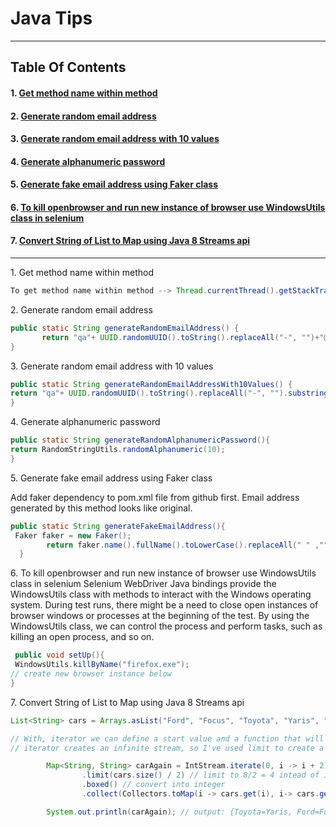 # Java Tips
--------------
## Table Of Contents

#### 1. [Get method name within method](#anch1)
#### 2. [Generate random email address](#anch2)
#### 3. [Generate random email address with 10 values](#anch3)
#### 4. [Generate alphanumeric password](#anch4)
#### 5. [Generate fake email address using Faker class](#anch5)
#### 6. [To kill openbrowser and run new instance of browser use WindowsUtils class in selenium](#anch6)
#### 7. [Convert String of List to Map using Java 8 Streams api](#anch7)

---------------------------------------------------------------------------------
<a name="anch1">1. Get method name within method</a>
```java
To get method name within method --> Thread.currentThread().getStackTrace()[1].getMethodName();
```


<a name="anch2"> 2. Generate random email address</a>
```java
public static String generateRandomEmailAddress() {
       return "qa"+ UUID.randomUUID().toString().replaceAll("-", "")+"@arpan.com";
}
```


<a name="anch3">3. Generate random email address with 10 values</a>
```java
public static String generateRandomEmailAddressWith10Values() {
return "qa"+ UUID.randomUUID().toString().replaceAll("-", "").substring(0,9)+"@arpan.com";
}
```

<a name="anch4">4. Generate alphanumeric password</a>
```java
public static String generateRandomAlphanumericPassword(){
return RandomStringUtils.randomAlphanumeric(10);
}
```

<a name="anch5">5. Generate fake email address using Faker class</a>

Add faker dependency to pom.xml file from github first. Email address generated by this method looks like original. 
```java
public static String generateFakeEmailAddress(){
 Faker faker = new Faker();
        return faker.name().fullName().toLowerCase().replaceAll(" " ,"")+ "@gmail.com";
  }
```
<a name="anch6">6. To kill openbrowser and run new instance of browser use WindowsUtils class in selenium</a>
Selenium WebDriver Java bindings provide the WindowsUtils class with methods to
interact with the Windows operating system. During test runs, there might be a need to close
open instances of browser windows or processes at the beginning of the test. By using the
WindowsUtils class, we can control the process and perform tasks, such as killing an open
process, and so on.
```java
 public void setUp(){
 WindowsUtils.killByName("firefox.exe");
// create new browser instance below 
}
```

<a name="anch7">7. Convert String of List to Map using Java 8 Streams api</a>
```java
List<String> cars = Arrays.asList("Ford", "Focus", "Toyota", "Yaris", "Nissan", "Micra", "Honda", "Civic");

// With, iterator we can define a start value and a function that will calculate the next ints based on the previous element.
// iterator creates an infinite stream, so I've used limit to create a stream containing just four (car.size()/2) elements.

        Map<String, String> carAgain = IntStream.iterate(0, i -> i + 2) //0, 2, 4, 6
                .limit(cars.size() / 2) // limit to 8/2 = 4 intead of infinite loop
                .boxed() // convert into integer
                .collect(Collectors.toMap(i -> cars.get(i), i-> cars.get(i+1))); // now, your i is 0,2,4,6 not 0,1,2,3,4,5,6,7

        System.out.println(carAgain); // output: {Toyota=Yaris, Ford=Focus, Honda=Civic, Nissan=Micra}
```
